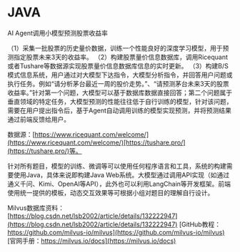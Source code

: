 # JAVA
AI Agent调用小模型预测股票收益率

（1）采集一批股票的历史量价数据，训练一个性能良好的深度学习模型，用于预测指定股票未来3天的收益率。
（2）构建股票量价信息数据库，调用Ricequant或者Tushare等数据源实现股票量价信息数据库信息的实时更新。
（3）构建B/S模式信息系统，用户通过对大模型下达指令，大模型分析指令，并回答用户问题或执行任务。例如“请分析茅台最近一周的股价走势。”、“请预测茅台未来3天的股票收益率。”针对第一个问题，大模型可以基于数据库数据直接回答；第二个问题属于垂直领域的特定任务，大模型预测的性能往往低于自行训练的模型，针对该问题，需要在用户提出指令后，基于Agent自动调用训练的模型实现预测，并将预测结果通过前端反馈给用户。

数据源：[https://www.ricequant.com/welcome/](https://www.ricequant.com/welcome/)[https://tushare.pro/](https://tushare.pro/)等。

针对所有题目，模型的训练、微调等可以使用任何程序语言和工具，系统的构建需要使用Java，具体来说即构建Java Web系统。大模型通过调用API实现（如通过通义千问、Kimi、OpenAI等API），此外也可以利用LangChain等开发框架。前端使用统一提供的模板，动态交互效果等可根据小组对题目的理解自行设计。

Milvus数据库资料：
[https://blog.csdn.net/lsb2002/article/details/132222947](https://blog.csdn.net/lsb2002/article/details/132222947)
[GitHub教程：https://github.com/milvus-io/milvus](https://github.com/milvus-io/milvus)
[官网手册：https://milvus.io/docs](https://milvus.io/docs)
